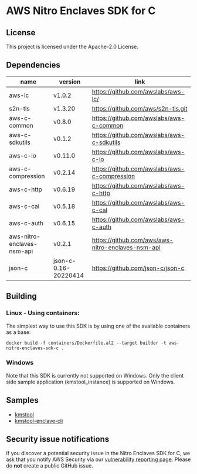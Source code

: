# AWS Nitro Enclaves SDK for C

## License

This project is licensed under the Apache-2.0 License.

## Dependencies
| name                       | version              | link                                              |
|----------------------------|----------------------|---------------------------------------------------|
| aws-lc                     | v1.0.2               | https://github.com/awslabs/aws-lc/                |
| s2n-tls                    | v1.3.20              | https://github.com/aws/s2n-tls.git                |
| aws-c-common               | v0.8.0               | https://github.com/awslabs/aws-c-common           |
| aws-c-sdkutils             | v0.1.2               | https://github.com/awslabs/aws-c-sdkutils         |
| aws-c-io                   | v0.11.0              | https://github.com/awslabs/aws-c-io               |
| aws-c-compression          | v0.2.14              | https://github.com/awslabs/aws-c-compression      |
| aws-c-http                 | v0.6.19              | https://github.com/awslabs/aws-c-http             |
| aws-c-cal                  | v0.5.18              | https://github.com/awslabs/aws-c-cal              |
| aws-c-auth                 | v0.6.15              | https://github.com/awslabs/aws-c-auth             |
| aws-nitro-enclaves-nsm-api | v0.2.1               | https://github.com/aws/aws-nitro-enclaves-nsm-api |
| json-c                     | json-c-0.16-20220414 | https://github.com/json-c/json-c                  |

## Building

### Linux - Using containers:
The simplest way to use this SDK is by using one of the available containers as a base:
```
docker build -f containers/Dockerfile.al2 --target builder -t aws-nitro-enclaves-sdk-c .
```

### Windows
Note that this SDK is currently not supported on Windows.  Only the client side sample application (kmstool_instance) is supported on Windows.

## Samples
 * [kmstool](docs/kmstool.md)
 * [kmstool-enclave-cli](docs/kmstool.md#kmstool-enclave-cli)

## Security issue notifications

If you discover a potential security issue in the Nitro Enclaves SDK for C, we ask that you notify AWS
Security via our
[vulnerability reporting page](https://aws.amazon.com/security/vulnerability-reporting/).
Please do **not** create a public GitHub issue.

